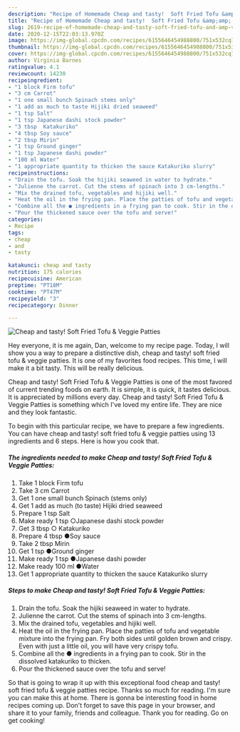 ```yaml
---
description: "Recipe of Homemade Cheap and tasty!  Soft Fried Tofu &amp;amp; Veggie Patties"
title: "Recipe of Homemade Cheap and tasty!  Soft Fried Tofu &amp;amp; Veggie Patties"
slug: 2619-recipe-of-homemade-cheap-and-tasty-soft-fried-tofu-and-amp-veggie-patties
date: 2020-12-15T22:03:13.970Z
image: https://img-global.cpcdn.com/recipes/6155646454988800/751x532cq70/cheap-and-tasty-soft-fried-tofu-veggie-patties-recipe-main-photo.jpg
thumbnail: https://img-global.cpcdn.com/recipes/6155646454988800/751x532cq70/cheap-and-tasty-soft-fried-tofu-veggie-patties-recipe-main-photo.jpg
cover: https://img-global.cpcdn.com/recipes/6155646454988800/751x532cq70/cheap-and-tasty-soft-fried-tofu-veggie-patties-recipe-main-photo.jpg
author: Virginia Barnes
ratingvalue: 4.1
reviewcount: 14230
recipeingredient:
- "1 block Firm tofu"
- "3 cm Carrot"
- "1 one small bunch Spinach stems only"
- "1 add as much to taste Hijiki dried seaweed"
- "1 tsp Salt"
- "1 tsp Japanese dashi stock powder"
- "3 tbsp  Katakuriko"
- "4 tbsp Soy sauce"
- "2 tbsp Mirin"
- "1 tsp Ground ginger"
- "1 tsp Japanese dashi powder"
- "100 ml Water"
- "1 appropriate quantity to thicken the sauce Katakuriko slurry"
recipeinstructions:
- "Drain the tofu. Soak the hijiki seaweed in water to hydrate."
- "Julienne the carrot. Cut the stems of spinach into 3 cm-lengths."
- "Mix the drained tofu, vegetables and hijiki well."
- "Heat the oil in the frying pan. Place the patties of tofu and vegetable mixture into the frying pan. Fry both sides until golden brown and crispy. Even with just a little oil, you will have very crispy tofu."
- "Combine all the ● ingredients in a frying pan to cook. Stir in the dissolved katakuriko to thicken."
- "Pour the thickened sauce over the tofu and serve!"
categories:
- Recipe
tags:
- cheap
- and
- tasty

katakunci: cheap and tasty 
nutrition: 175 calories
recipecuisine: American
preptime: "PT18M"
cooktime: "PT47M"
recipeyield: "3"
recipecategory: Dinner

---
```



![Cheap and tasty!  Soft Fried Tofu &amp; Veggie Patties](https://img-global.cpcdn.com/recipes/6155646454988800/751x532cq70/cheap-and-tasty-soft-fried-tofu-veggie-patties-recipe-main-photo.jpg)

Hey everyone, it is me again, Dan, welcome to my recipe page. Today, I will show you a way to prepare a distinctive dish, cheap and tasty!  soft fried tofu &amp; veggie patties. It is one of my favorites food recipes. This time, I will make it a bit tasty. This will be really delicious.



Cheap and tasty!  Soft Fried Tofu &amp; Veggie Patties is one of the most favored of current trending foods on earth. It is simple, it is quick, it tastes delicious. It is appreciated by millions every day. Cheap and tasty!  Soft Fried Tofu &amp; Veggie Patties is something which I've loved my entire life. They are nice and they look fantastic.


To begin with this particular recipe, we have to prepare a few ingredients. You can have cheap and tasty!  soft fried tofu &amp; veggie patties using 13 ingredients and 6 steps. Here is how you cook that.

<!--inarticleads1-->

##### The ingredients needed to make Cheap and tasty!  Soft Fried Tofu &amp; Veggie Patties:

1. Take 1 block Firm tofu
1. Take 3 cm Carrot
1. Get 1 one small bunch Spinach (stems only)
1. Get 1 add as much (to taste) Hijiki dried seaweed
1. Prepare 1 tsp Salt
1. Make ready 1 tsp ○Japanese dashi stock powder
1. Get 3 tbsp ○ Katakuriko
1. Prepare 4 tbsp ●Soy sauce
1. Take 2 tbsp Mirin
1. Get 1 tsp ●Ground ginger
1. Make ready 1 tsp ●Japanese dashi powder
1. Make ready 100 ml ●Water
1. Get 1 appropriate quantity to thicken the sauce Katakuriko slurry




<!--inarticleads2-->

##### Steps to make Cheap and tasty!  Soft Fried Tofu &amp; Veggie Patties:

1. Drain the tofu. Soak the hijiki seaweed in water to hydrate.
1. Julienne the carrot. Cut the stems of spinach into 3 cm-lengths.
1. Mix the drained tofu, vegetables and hijiki well.
1. Heat the oil in the frying pan. Place the patties of tofu and vegetable mixture into the frying pan. Fry both sides until golden brown and crispy. Even with just a little oil, you will have very crispy tofu.
1. Combine all the ● ingredients in a frying pan to cook. Stir in the dissolved katakuriko to thicken.
1. Pour the thickened sauce over the tofu and serve!




So that is going to wrap it up with this exceptional food cheap and tasty!  soft fried tofu &amp; veggie patties recipe. Thanks so much for reading. I'm sure you can make this at home. There is gonna be interesting food in home recipes coming up. Don't forget to save this page in your browser, and share it to your family, friends and colleague. Thank you for reading. Go on get cooking!

